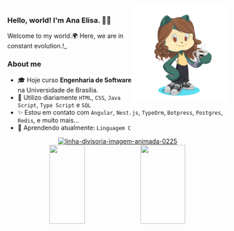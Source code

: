 <img align="right" src="https://github.com/anaelisaramos/anaelisaramos/blob/main/octocat-1692846386044.png" width=220px/>

### Hello, world! I'm Ana Elisa. 👩‍💻
Welcome to my world.🌍 Here, we are in constant evolution.!_ 

<!--
**anaelisaramos/anaelisaramos** is a ✨ _special_ ✨ repository because its `README.md` (this file) appears on your GitHub profile.

Here are some ideas to get you started:

- 🔭 I’m currently working on ...
- 🌱 I’m currently learning ...
- 👯 I’m looking to collaborate on ...
- 🤔 I’m looking for help with ...
- 💬 Ask me about ...
- 📫 How to reach me: ...
- 😄 Pronouns: ...
- ⚡ Fun fact: ...
-->

### About me
- 🎓 Hoje curso **Engenharia de Software** na Universidade de Brasília.
- 🌱 Utilizo diariamente `HTML`,  `CSS`, `Java Script`, `Type Script` e `SQL`         
- ✨ Estou em contato com `Angular`, `Nest.js`, `TypeOrm`, `Botpress`, `Postgres`, `Redis`, e muito mais...
- 📖 Aprendendo atualmente: `Linguagem C`

<div align="center">
<a href="https://www.imagensanimadas.com/cat-linhas-divisorias-134.htm"><img src="https://www.imagensanimadas.com/data/media/134/linha-divisoria-imagem-animada-0225.gif" border="0" alt="linha-divisoria-imagem-animada-0225" /></a>
</div>

<div width="100%" align="center">
<img width="40%" loading="lazy" height="180em" src="https://github-readme-stats.vercel.app/api/top-langs/?username=anaelisaramos&layout=compact&langs_count=7&theme=dracula"/>
<img width="45%" loading="lazy" height="180em" src="https://github-readme-stats.vercel.app/api?username=anaelisaramos&show_icons=true&theme=dracula&include_all_commits=true&count_private=true"/>
</div>
    




